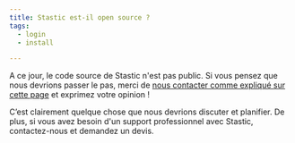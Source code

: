 ```yaml
---
title: Stastic est-il open source ?
tags:
  - login
  - install

---
```

A ce jour, le code source de Stastic n'est pas public. Si vous pensez que nous devrions passer le pas, merci de [nous contacter comme expliqué sur cette page](/contact) et exprimez votre opinion ! 

C’est clairement quelque chose que nous devrions discuter et planifier. De plus, si vous avez besoin d'un support professionnel avec Stastic, contactez-nous et demandez un devis.

